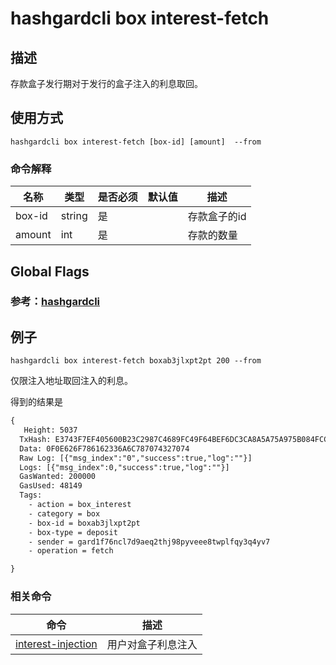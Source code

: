 # hashgardcli box interest-fetch

## 描述

存款盒子发行期对于发行的盒子注入的利息取回。



## 使用方式

```shell
hashgardcli box interest-fetch [box-id] [amount]  --from 
```



### 命令解释

| 名称   | 类型   | 是否必须 | 默认值 | 描述         |
| ------ | ------ | -------- | ------ | ------------ |
| box-id | string | 是       |        | 存款盒子的id |
| amount | int    | 是       |        | 存款的数量   |



## Global Flags

### 参考：[hashgardcli](../README.md)

## 例子


```
hashgardcli box interest-fetch boxab3jlxpt2pt 200 --from 
```

仅限注入地址取回注入的利息。



得到的结果是

```txt
{
   Height: 5037
  TxHash: E3743F7EF405600B23C2987C4689FC49F64BEF6DC3CA8A5A75A975B084FCCEE5
  Data: 0F0E626F786162336A6C787074327074
  Raw Log: [{"msg_index":"0","success":true,"log":""}]
  Logs: [{"msg_index":0,"success":true,"log":""}]
  GasWanted: 200000
  GasUsed: 48149
  Tags: 
    - action = box_interest
    - category = box
    - box-id = boxab3jlxpt2pt
    - box-type = deposit
    - sender = gard1f76ncl7d9aeq2thj98pyveee8twplfqy3q4yv7
    - operation = fetch

}
```



### 相关命令

| 命令                                        | 描述               |
| ------------------------------------------- | ------------------ |
| [interest-injection](interest-injection.md) | 用户对盒子利息注入 |



